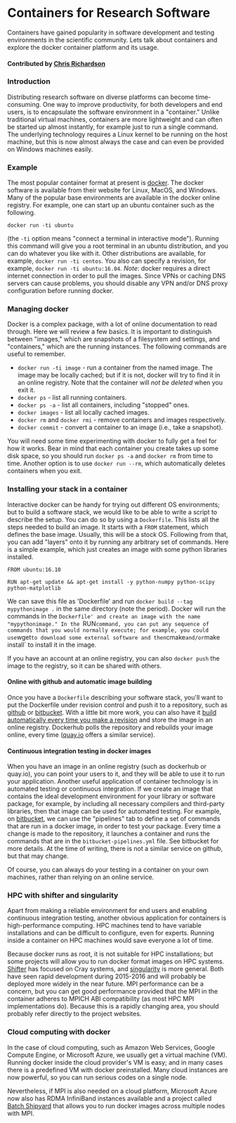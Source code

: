 # Containers for Research Software

Containers have gained popularity in software development and testing environments in the scientific community. Lets talk about containers and explore the docker container platform and its usage.

#### Contributed by [Chris Richardson](https://github.com/chrisrichardson)

### Introduction

Distributing research software on diverse platforms can become time-consuming. One way to improve productivity, for both developers and end users, is to encapsulate the software environment in a "container." Unlike traditional virtual machines, containers are more lightweight and can often be started up almost instantly, for example just to run a single command. The underlying technology requires a Linux kernel to be running on the host machine, but this is now almost always the case and can even be provided on Windows machines easily.

### Example

The most popular container format at present is [docker](https://www.docker.com). The docker software is available from their website for Linux, MacOS, and Windows.
Many of the popular base environments are available in the docker online registry. For example, one can start up an ubuntu container such as the following.

```
docker run -ti ubuntu
```
(the `-ti` option means "connect a terminal in interactive mode"). Running this command will give you a root terminal in an
ubuntu distribution, and you can do whatever you like with it. Other distributions are available, for example, `docker run -ti centos`. You also can specify a revision, for example, `docker run -ti ubuntu:16.04`. *Note*: docker requires a direct internet connection in order to pull the images. Since VPNs or caching DNS servers can cause problems, you should disable any VPN and/or DNS proxy configuration before running docker.

### Managing docker

Docker is a complex package, with  a lot of online documentation to read through. Here we will review a few basics. It is important to distinguish between "images," which are snapshots of a filesystem and settings, and "containers," which are the running instances. The following commands are useful to remember.

- `docker run -ti image` - run a container from the named image. The image may be locally cached; but if it is not, docker will try to find it in an online registry. Note that the container will *not be deleted* when you exit it.
- `docker ps` - list all running containers.
- `docker ps -a` - list all containers, including "stopped" ones.
- `docker images` - list all locally cached images.
- `docker rm` and `docker rmi` - remove containers and images respectively.
- `docker commit` - convert a container to an image (i.e., take a snapshot).

You will need some time experimenting with docker to fully get a feel for how it works. Bear in mind that each container you create takes up some disk space, so you should run `docker ps -a` and `docker rm` from time to time. Another option is to use
`docker run --rm`, which automatically deletes containers when you exit.

### Installing your stack in a container

Interactive docker can be handy for trying out different OS environments; but to build a software stack, we
would like to be able to write a script to describe the setup. You can do so by using a `Dockerfile`. This lists all the steps needed to build an image. It starts with a `FROM` statement, which defines the base image. Usually, this will be a stock OS. Following from that, you can add "layers" onto it by running any arbitrary set of commands. Here is a simple example, which just creates an image with some python libraries installed.
```
FROM ubuntu:16.10

RUN apt-get update && apt-get install -y python-numpy python-scipy python-matplotlib

```
We can save this file as 'Dockerfile' and run `docker build --tag mypythonimage .` in the same directory (note the period). Docker will run the commands in the `Dockerfile' and create an image with the name "mypythonimage." In the `RUN` command, you can put any sequence of commands that you would normally execute; for example, you could use `wget` to download some external software and then `cmake` and/or `make install` to install it in the image.

If you have an account at an online registry, you can also `docker push` the image to the registry, so it can be shared with others.

#### Online with github and automatic image building

Once you have a `Dockerfile` describing your software stack, you'll want to put the Dockerfile under revision control and push it to a repository, such as [github](https://github.com) or [bitbucket](https://bitbucket.org). With a little bit more work, you can also have it [build automatically every time you make a revision](https://docs.docker.com/docker-hub/builds/) and store the image in an online registry. Dockerhub polls the repository and rebuilds your image online, every time ([quay.io](https://quay.io) offers a similar service).

#### Continuous integration testing in docker images

When you have an image in an online registry (such as dockerhub or quay.io), you can point your users to it, and they will
be able to use it to run your application. Another useful application of container technology is in automated testing or continuous integration. If we create an image that contains the ideal development environment for your library or software package, for example, by including all necessary compilers and third-party libraries, then that image can be used for automated testing. For example, on [bitbucket](https://bitbucket.org), we can use the "pipelines" tab to define a set of commands that are run in a docker image, in order to test your package. Every time a change is made to the repository, it launches a container and runs the commands that are in the `bitbucket-pipelines.yml` file. See bitbucket for more details. At the time of writing, there is not a similar service on github, but that may change.

Of course, you can always  do your testing in a container on your own machines, rather than relying on an online service.

### HPC with shifter and singularity

Apart from making a reliable environment for end users and enabling continuous integration testing, another obvious application for containers is high-performance computing. HPC machines tend to have variable installations and can be difficult to configure, even for experts. Running inside a container on HPC machines would save everyone a lot of time.

Because docker runs as root, it is not suitable for HPC installations; but some projects will allow you to run docker format images on HPC systems. [Shifter](https://github.com/NERSC/shifter) has focused on Cray systems, and [singularity](https://singularity.lbl.gov) is more general. Both have seen rapid development during 2015-2016 and will probably be deployed more widely in the near future. MPI performance can be a concern, but you can get good performance provided that the MPI in the container adheres to MPICH ABI compatibility (as most HPC MPI implementations do). Because this is a rapidly changing area, you should probably refer directly to the project websites.

### Cloud computing with docker

In the case of cloud computing, such as Amazon Web Services, Google Compute Engine, or Microsoft Azure, we usually get a virtual machine (VM). Running docker inside the cloud provider's VM is easy; and in many cases there is a predefined VM with docker preinstalled. Many cloud instances are now powerful, so you can run serious codes on a single node.

Nevertheless, if MPI is also needed on a cloud platform, Microsoft Azure now also has RDMA InfiniBand instances available and a project called [Batch Shipyard](https://github.com/Azure/batch-shipyard) that allows you to run docker images across multiple nodes with MPI.

<!---
Publish: yes
Categories: development
Topics: release and deployment
Tags: bssw-article
Level: 2
Prerequisites: default
Aggregate: none
--->
